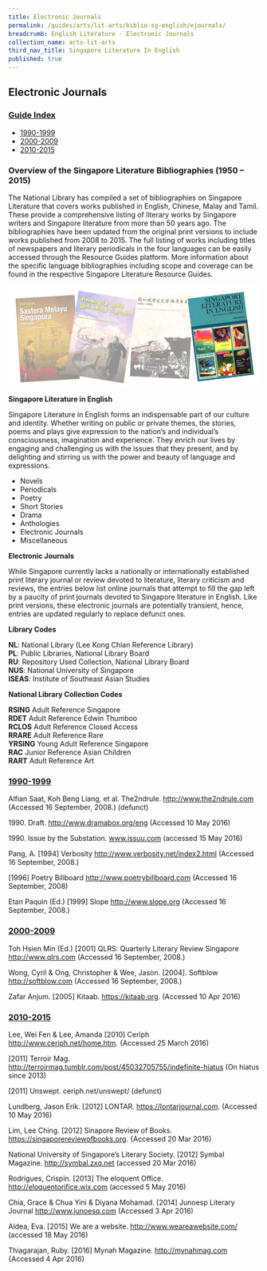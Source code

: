 ```yaml
---
title: Electronic Journals
permalink: /guides/arts/lit-arts/biblio-sg-english/ejournals/
breadcrumb: English Literature - Electronic Journals
collection_name: arts-lit-arts
third_nav_title: Singapore Literature In English
published: true
---
```



## **Electronic Journals**

### <u>Guide Index</u>

* [1990-1999](#1990-1999)
* [2000-2009](#2000-2009)
* [2010-2015](#2010-2015)

### **Overview of the Singapore Literature Bibliographies (1950 – 2015)**

The National Library has compiled a set of bibliographies on Singapore Literature that covers works published in English, Chinese, Malay and Tamil. These provide a comprehensive listing of literary works by Singapore writers and Singapore literature from more than 50 years ago. The bibliographies have been updated from the original print versions to include works published from 2008 to 2015. The full listing of works including titles of newspapers and literary periodicals in the four languages can be easily accessed through the Resource Guides platform. More information about the specific language bibliographies including scope and coverage can be found in the respective Singapore Literature Resource Guides.

![English literature banner](/images/arts/literaryarts/singaporeenglishliterature/SGLitbibliobannerEL-5.jpg)

**Singapore Literature in English**

Singapore Literature in English forms an indispensable part of our culture and identity. Whether writing on public or private themes, the stories, poems and plays give expression to the nation’s and individual’s consciousness, imagination and experience. They enrich our lives by engaging and challenging us with the issues that they present, and by delighting and stirring us with the power and beauty of language and expressions.

* Novels
* Periodicals
* Poetry
* Short Stories
* Drama
* Anthologies
* Electronic Journals
* Miscellaneous

**Electronic Journals**

While Singapore currently lacks a nationally or internationally established print literary journal or review devoted to literature, literary criticism and reviews, the entries below list online journals that attempt to fill the gap left by a paucity of print journals devoted to Singapore literature in English. Like print versions, these electronic journals  are potentially transient, hence, entries are updated regularly to replace defunct ones.

**Library Codes**

**NL**: National Library (Lee Kong Chian Reference Library)<br>
**PL**: Public Libraries, National Library Board<br>
**RU**: Repository Used Collection, National Library Board<br>
**NUS**: National University of Singapore<br>
**ISEAS**: Institute of Southeast Asian Studies

**National Library Collection Codes**

**RSING** Adult Reference Singapore<br>
**RDET** Adult Reference Edwin Thumboo<br>
**RCLOS** Adult Reference Closed Access<br>
**RRARE** Adult Reference Rare<br>
**YRSING** Young Adult Reference Singapore<br>
**RAC** Junior Reference Asian Children<br>
**RART** Adult Reference Art

### <u>1990-1999</u>

Alfian Saat, Koh Beng Liang, et al. The2ndrule.
http://www.the2ndrule.com (Accessed 16 September, 2008.) (defunct)

1990\. Draft.
http://www.dramabox.org/eng (Accessed 10 May 2016)

1990\. Issue by the Substation.
www.issuu.com (accessed 15 May 2016)

Pang, A. \[1994\] Verbosity
http://www.verbosity.net/index2.html (Accessed 16 September, 2008.)

\[1996\] Poetry Billboard
http://www.poetrybillboard.com (Accessed 16 September, 2008)

Etan Paquin (Ed.) \[1999\] Slope
http://www.slope.org (Accessed 16 September, 2008.)

### <u>2000-2009</u>

Toh Hsien Min (Ed.) \[2001\] QLRS: Quarterly Literary Review Singapore
http://www.qlrs.com (Accessed 16 September, 2008.)

Wong, Cyril & Ong, Christopher & Wee, Jason. \[2004\]. Softblow
http://softblow.com (Accessed 16 September, 2008.)

Zafar Anjum. \[2005\] Kitaab.
https://kitaab.org. (Accessed 10 Apr 2016)

### <u>2010-2015</u>

Lee, Wei Fen & Lee, Amanda \[2010\] Ceriph
http://www.ceriph.net/home.htm. {Accessed 25 March 2016)

\[2011\] Terroir Mag.
http://terroirmag.tumblr.com/post/45032705755/indefinite-hiatus (On hiatus since 2013)

\[2011\]  Unswept.
ceriph.net/unswept/ (defunct)

Lundberg, Jason Erik. \[2012\] LONTAR.
https://lontarjournal.com. (Accessed 10 May 2016)

Lim, Lee Ching. \[2012\] Sinapore Review of Books.
https://singaporereviewofbooks.org. {Accessed 20 Mar 2016)

National University of Singapore’s Literary Society. \[2012\] Symbal Magazine.
http://symbal.zxq.net (accessed 20 Mar 2016)

Rodrigues, Crispin. \[2013\] The eloquent Office.
http://eloquentorifice.wix.com (accessed 5 May 2016)

Chia, Grace & Chua Yini & Diyana Mohamad. \[2014\] Junoesp Literary Journal
http://www.junoesq.com (Accessed 3 Apr 2016)

Aldea, Eva. \[2015\] We are a website.
http://www.weareawebsite.com/ (accessed 18 May 2016)

Thiagarajan, Ruby. \[2016\] Mynah Magazine.
http://mynahmag.com {Accessed 4 Apr 2016)